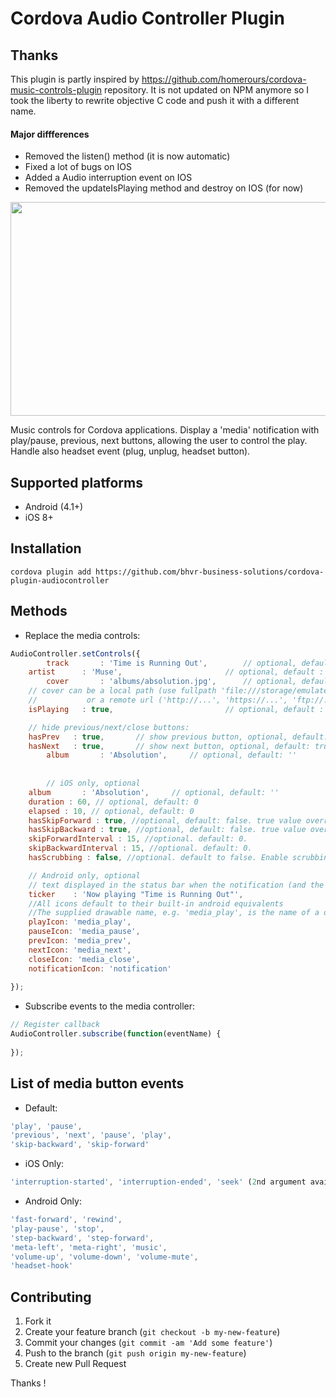 # Cordova Audio Controller Plugin

## Thanks

This plugin is partly inspired by https://github.com/homerours/cordova-music-controls-plugin repository. It is not updated on NPM anymore so I took the liberty to rewrite objective C code and push it with a different name.

#### Major diffferences

* Removed the listen() method (it is now automatic)
* Fixed a lot of bugs on IOS
* Added a Audio interruption event on IOS
* Removed the updateIsPlaying method and destroy on IOS (for now)

<img src='https://imgur.com/fh3ACOq.png' width='564' height='342'>

Music controls for Cordova applications. Display a 'media' notification with play/pause, previous, next buttons, allowing the user to control the play. Handle also headset event (plug, unplug, headset button).

## Supported platforms
- Android (4.1+)
- iOS 8+

## Installation
`cordova plugin add https://github.com/bhvr-business-solutions/cordova-plugin-audiocontroller`

## Methods
- Replace the media controls:
```javascript
AudioController.setControls({
    	track       : 'Time is Running Out',		// optional, default : ''
	artist      : 'Muse',						// optional, default : ''
    	cover       : 'albums/absolution.jpg',		// optional, default : nothing
	// cover can be a local path (use fullpath 'file:///storage/emulated/...', or only 'my_image.jpg' if my_image.jpg is in the www folder of your app)
	//			 or a remote url ('http://...', 'https://...', 'ftp://...')
	isPlaying   : true,							// optional, default : true

	// hide previous/next/close buttons:
	hasPrev   : true,		// show previous button, optional, default: true
	hasNext   : true,		// show next button, optional, default: true
    	album       : 'Absolution',     // optional, default: ''
    
    
    	// iOS only, optional
	album       : 'Absolution',     // optional, default: ''
	duration : 60, // optional, default: 0
	elapsed : 10, // optional, default: 0
  	hasSkipForward : true, //optional, default: false. true value overrides hasNext.
  	hasSkipBackward : true, //optional, default: false. true value overrides hasPrev.
  	skipForwardInterval : 15, //optional. default: 0.
	skipBackwardInterval : 15, //optional. default: 0.
	hasScrubbing : false, //optional. default to false. Enable scrubbing from control center progress bar 

	// Android only, optional
	// text displayed in the status bar when the notification (and the ticker) are updated
	ticker	  : 'Now playing "Time is Running Out"',
	//All icons default to their built-in android equivalents
	//The supplied drawable name, e.g. 'media_play', is the name of a drawable found under android/res/drawable* folders
	playIcon: 'media_play',
	pauseIcon: 'media_pause',
	prevIcon: 'media_prev',
	nextIcon: 'media_next',
	closeIcon: 'media_close',
	notificationIcon: 'notification'
    
});
```


- Subscribe events to the media controller:
```javascript
// Register callback
AudioController.subscribe(function(eventName) {
    
});
```

## List of media button events 
- Default:
```javascript
'play', 'pause',
'previous', 'next', 'pause', 'play',
'skip-backward', 'skip-forward'
```

- iOS Only:
```javascript
'interruption-started', 'interruption-ended', 'seek' (2nd argument available)
```

- Android Only:
```javascript
'fast-forward', 'rewind',
'play-pause', 'stop',
'step-backward', 'step-forward',
'meta-left', 'meta-right', 'music',
'volume-up', 'volume-down', 'volume-mute',
'headset-hook'
```

## Contributing

1. Fork it
2. Create your feature branch (`git checkout -b my-new-feature`)
3. Commit your changes (`git commit -am 'Add some feature'`)
4. Push to the branch (`git push origin my-new-feature`)
5. Create new Pull Request

Thanks !
